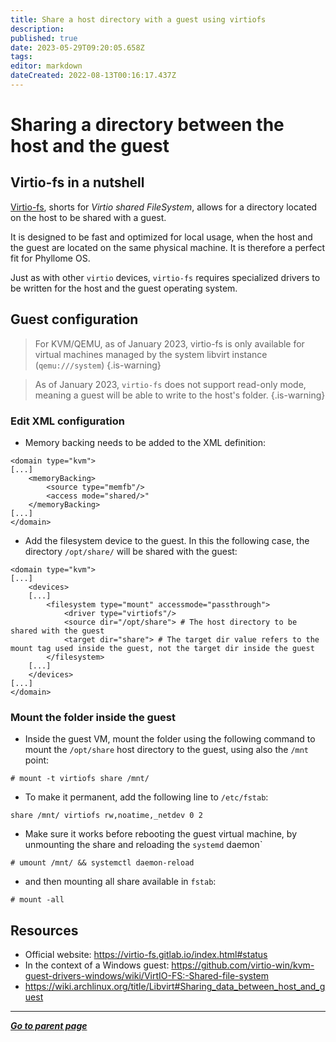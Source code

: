 ```yaml
---
title: Share a host directory with a guest using virtiofs
description: 
published: true
date: 2023-05-29T09:20:05.658Z
tags: 
editor: markdown
dateCreated: 2022-08-13T00:16:17.437Z
---
```


# Sharing a directory between the host and the guest 

## Virtio-fs in a nutshell

[Virtio-fs](https://virtio-fs.gitlab.io/), shorts for *Virtio shared FileSystem*, allows for a directory located on the host to be shared with a guest. 

It is designed to be fast and optimized for local usage, when the host and the guest are located on the same physical machine. It is therefore a perfect fit for Phyllome OS. 

Just as with other `virtio` devices, `virtio-fs` requires specialized drivers to be written for the host and the guest operating system.

## Guest configuration

> For KVM/QEMU, as of January 2023, virtio-fs is only available for virtual machines managed by the system libvirt instance (`qemu:///system`)
{.is-warning}

> As of January 2023, `virtio-fs` does not support read-only mode, meaning a guest will be able to write to the host's folder.
{.is-warning}

### Edit XML configuration

* Memory backing needs to be added to the XML definition:

```
<domain type="kvm">
[...]
    <memoryBacking>
        <source type="memfb"/>
        <access mode="shared/>"
    </memoryBacking>
[...]
</domain>
```

* Add the filesystem device to the guest. In this the following case, the directory `/opt/share/` will be shared with the guest:

```    
<domain type="kvm">
[...]
    <devices>
    [...]
        <filesystem type="mount" accessmode="passthrough">
            <driver type="virtiofs"/>
            <source dir="/opt/share"> # The host directory to be shared with the guest
            <target dir="share"> # The target dir value refers to the mount tag used inside the guest, not the target dir inside the guest
        </filesystem>
    [...]
    </devices>
[...]
</domain>    
```

### Mount the folder inside the guest

* Inside the guest VM, mount the folder using the following command to mount the `/opt/share` host directory to the guest, using also the `/mnt` point: 

```
# mount -t virtiofs share /mnt/
```

* To make it permanent, add the following line to `/etc/fstab`:

```
share /mnt/ virtiofs rw,noatime,_netdev 0 2
```

* Make sure it works before rebooting the guest virtual machine, by unmounting the share and reloading the `systemd` daemon`

```
# umount /mnt/ && systemctl daemon-reload
```

* and then mounting all share available in `fstab`:

```
# mount -all
```

## Resources

* Official website: https://virtio-fs.gitlab.io/index.html#status
* In the context of a Windows guest: https://github.com/virtio-win/kvm-guest-drivers-windows/wiki/VirtIO-FS:-Shared-file-system
* https://wiki.archlinux.org/title/Libvirt#Sharing_data_between_host_and_guest

---

*[**Go to parent page**](https://wiki.phyllo.me/)*